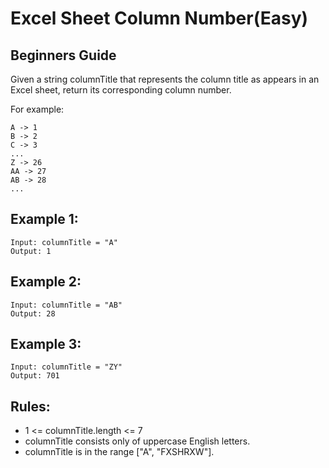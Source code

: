 # Excel Sheet Column Number(Easy)

## Beginners Guide

Given a string columnTitle that represents the column title as appears in an Excel sheet, return its corresponding column number.

For example:
```
A -> 1
B -> 2
C -> 3
...
Z -> 26
AA -> 27
AB -> 28 
...
```

Example 1:
---
```go=
Input: columnTitle = "A"
Output: 1
```

Example 2:
---
```go=
Input: columnTitle = "AB"
Output: 28
```

Example 3:
---
```go=
Input: columnTitle = "ZY"
Output: 701
```

Rules:
---
* 1 <= columnTitle.length <= 7
* columnTitle consists only of uppercase English letters.
* columnTitle is in the range ["A", "FXSHRXW"].